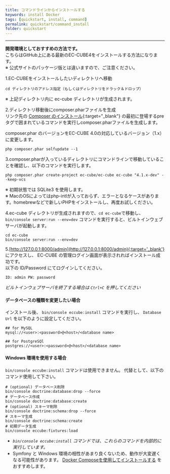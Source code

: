 ```yaml
---
title: コマンドラインからインストールする
keywords: install Docker
tags: [quickstart, install, command]
permalink: quickstart/command_install
folder: quickstart
---
```



---

**開発環境としておすすめの方法です。**  
こちらはGitHub上にある最新のEC-CUBE4をインストールする方法になります。  
※ 公式サイトのパッケージ版とは違いますので、ご注意ください。

1.EC-CUBEをインストールしたいディレクトリへ移動

```shell
cd ディレクトリのアドレス指定（もしくはディレクトリをドラック＆ドロップ）
```

※ 上記ディレクトリ内に ec-cube ディレクトリが生成されます。

2.ディレクトリ移動後にcomposer.pharファイルを生成  
リンク先の [Composer のインストール](https://getcomposer.org/download/){:target="_blank"} の最初に登場するpreタグで囲まれているコマンドを実行しcomposer.pharファイルを生成します。  

composer.phar のバージョンをEC-CUBE 4.0の対応しているバージョン（1.x）に変更します。

```shell
php composer.phar selfupdate --1
```


3.composer.pharが入っているディレクトリにコマンドラインで移動していることを確認し、以下のコマンドを実行します。

```shell
php composer.phar create-project ec-cube/ec-cube ec-cube "4.1.x-dev" --keep-vcs
```

※ 初期状態では SQLite3 を使用します。   
※ MacのOSによってはphp-intlが入っておらず、エラーとなるケースがあります。homebrewなどで新しいPHPをインストールし、再度お試しください。


4.ec-cube ディレクトリが生成されますので、`cd ec-cube`で移動し、  
`bin/console server:run --env=dev` コマンドを実行すると、ビルトインウェブサーバが起動します。

```shell
cd ec-cube
bin/console server:run --env=dev
```

5.[http://127.0.0.1:8000/admin](http://127.0.0.1:8000/admin){:target='_blank'} にアクセスし、 EC-CUBE の管理ログイン画面が表示されればインストール成功です。  
以下の ID/Password にてログインしてください。

`ID: admin PW: password`

*ビルトインウェブサーバを終了する場合は `Ctrl+C` を押してください*



#### データベースの種類を変更したい場合

インストール後、 `bin/console eccube:install` コマンドを実行し、 `Database Url` を以下のように設定してください。

```shell
## for MySQL
mysql://<user>:<password>@<host>/<database name>

## for PostgreSQl
postgres://<user>:<password>@<host>/<database name>
```

#### Windows 環境を使用する場合

`bin/console eccube:install` コマンドは使用できません。
代替として、以下のコマンド使用して下さい。

```shell
# (optional) データベース削除
bin/console doctrine:database:drop --force
# データベース作成
bin/console doctrine:database:create
# (optional) スキーマ削除
bin/console doctrine:schema:drop --force
# スキーマ生成
bin/console doctrine:schema:create
# 初期データ生成
bin/console eccube:fixtures:load
```

- *`bin/console eccube:install` コマンドでは、これらのコマンドを内部的に実行しています。*
- Symfony と Windows 環境の相性があまり良くないため、動作が大変遅くなる可能性があります。 [Docker Composeを使用してインストールする](/quickstart/docker_compose_install) をおすすめします。
